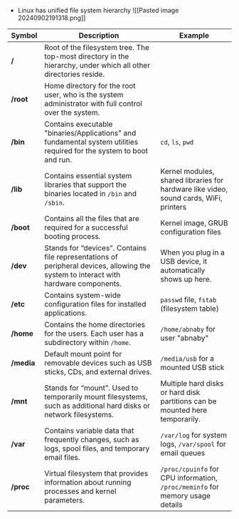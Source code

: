 - Linux has unified file system hierarchy 
![[Pasted image 20240902191318.png]]

| Symbol     | Description                                                                                                                          | Example                                                                               |
| ---------- | ------------------------------------------------------------------------------------------------------------------------------------ | ------------------------------------------------------------------------------------- |
| **/**      | Root of the filesystem tree. The top-most directory in the hierarchy, under which all other directories reside.                      |                                                                                       |
| **/root**  | Home directory for the root user, who is the system administrator with full control over the system.                                 |                                                                                       |
| **/bin**   | Contains executable "binaries/Applications" and fundamental system utilities required for the system to boot and run.                | `cd`, `ls`, `pwd`                                                                     |
| **/lib**   | Contains essential system libraries that support the binaries located in `/bin` and `/sbin`.                                         | Kernel modules, shared libraries for hardware like video, sound cards, WiFi, printers |
| **/boot**  | Contains all the files that are required for a successful booting process.                                                           | Kernel image, GRUB configuration files                                                |
| **/dev**   | Stands for “devices”. Contains file representations of peripheral devices, allowing the system to interact with hardware components. | When you plug in a USB device, it automatically shows up here.                        |
| **/etc**   | Contains system-wide configuration files for installed applications.                                                                 | `passwd` file, `fstab` (filesystem table)                                             |
| **/home**  | Contains the home directories for the users. Each user has a subdirectory within `/home`.                                            | `/home/abnaby` for user "abnaby"                                                      |
| **/media** | Default mount point for removable devices such as USB sticks, CDs, and external drives.                                              | `/media/usb` for a mounted USB stick                                                  |
| **/mnt**   | Stands for “mount”. Used to temporarily mount filesystems, such as additional hard disks or network filesystems.                     | Multiple hard disks or hard disk partitions can be mounted here temporarily.          |
| **/var**   | Contains variable data that frequently changes, such as logs, spool files, and temporary email files.                                | `/var/log` for system logs, `/var/spool` for email queues                             |
| **/proc**  | Virtual filesystem that provides information about running processes and kernel parameters.                                          | `/proc/cpuinfo` for CPU information, `/proc/meminfo` for memory usage details         |
